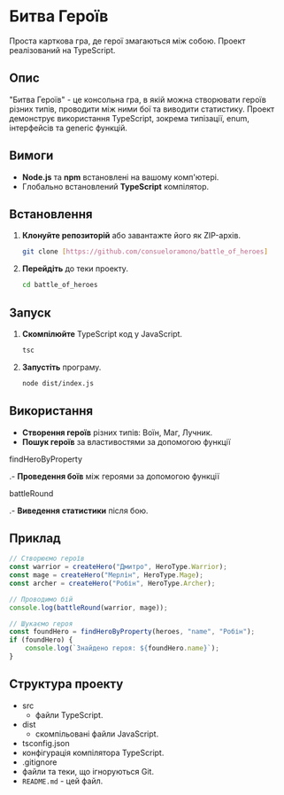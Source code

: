# Битва Героїв

Проста карткова гра, де герої змагаються між собою. Проект реалізований на TypeScript.

## Опис

"Битва Героїв" - це консольна гра, в якій можна створювати героїв різних типів, проводити між ними бої та виводити статистику. Проект демонструє використання TypeScript, зокрема типізації, enum, інтерфейсів та generic функцій.

## Вимоги

- **Node.js** та **npm** встановлені на вашому комп'ютері.
- Глобально встановлений **TypeScript** компілятор.

## Встановлення

1. **Клонуйте репозиторій** або завантажте його як ZIP-архів.

   ```bash
   git clone [https://github.com/consueloramono/battle_of_heroes]
   ```

2. **Перейдіть** до теки проекту.

   ```bash
   cd battle_of_heroes
   ```
## Запуск

1. **Скомпілюйте** TypeScript код у JavaScript.

   ```bash
   tsc
   ```

2. **Запустіть** програму.

   ```bash
   node dist/index.js
   ```

## Використання

- **Створення героїв** різних типів: Воїн, Маг, Лучник.
- **Пошук героїв** за властивостями за допомогою функції 

findHeroByProperty

.- **Проведення боїв** між героями за допомогою функції 

battleRound

.- **Виведення статистики** після бою.

## Приклад

```typescript
// Створюємо героїв
const warrior = createHero("Дмитро", HeroType.Warrior);
const mage = createHero("Мерлін", HeroType.Mage);
const archer = createHero("Робін", HeroType.Archer);

// Проводимо бій
console.log(battleRound(warrior, mage));

// Шукаємо героя
const foundHero = findHeroByProperty(heroes, "name", "Робін");
if (foundHero) {
    console.log(`Знайдено героя: ${foundHero.name}`);
}
```

## Структура проекту

- src
    - файли TypeScript.
- dist
    - скомпільовані файли JavaScript.
- tsconfig.json
- конфігурація компілятора TypeScript.
- .gitignore
- файли та теки, що ігноруються Git.
- `README.md` - цей файл.
